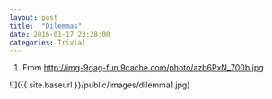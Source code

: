 ```yaml
---
layout: post
title:  "Dilemmas"
date: 2016-01-17 23:28:00
categories: Trivial
---
```


1. From http://img-9gag-fun.9cache.com/photo/azb6PxN_700b.jpg

![]({{ site.baseurl }}/public/images/dilemma1.jpg)